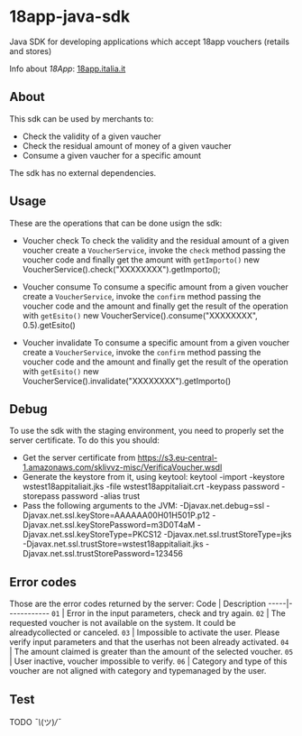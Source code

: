 # 18app-java-sdk
Java SDK for developing applications which accept 18app vouchers (retails and stores)

Info about *18App*: [18app.italia.it](https://www.18app.italia.it)

## About
This sdk can be used by merchants to:

* Check the validity of a given vaucher
* Check the residual amount of money of a given vaucher
* Consume a given vaucher for a specific amount

The sdk has no external dependencies.

## Usage
These are the operations that can be done usign the sdk:

* Voucher check
To check the validity and the residual amount of a given voucher create a `VoucherService`, invoke the `check` method passing the voucher code and finally get the amount with `getImporto()`
    new VoucherService().check("XXXXXXXX").getImporto();

* Voucher consume
To consume a specific amount from a given voucher create a `VoucherService`, invoke the `confirm` method passing the voucher code and the amount and finally get the result of the operation with `getEsito()`
    new VoucherService().consume("XXXXXXXX", 0.5).getEsito()

* Voucher invalidate
To consume a specific amount from a given voucher create a `VoucherService`, invoke the `confirm` method passing the voucher code and the amount and finally get the result of the operation with `getEsito()`
    new VoucherService().invalidate("XXXXXXXX").getImporto()

## Debug
To use the sdk with the staging environment, you need to properly set the server certificate.
To do this you should:
* Get the server certificate from
    https://s3.eu-central-1.amazonaws.com/sklivvz-misc/VerificaVoucher.wsdl
* Generate the keystore from it, using keytool:
    keytool -import -keystore wstest18appitaliait.jks -file wstest18appitaliait.crt -keypass password -storepass password -alias trust
* Pass the following arguments to the JVM:
    -Djavax.net.debug=ssl
    -Djavax.net.ssl.keyStore=AAAAAA00H01H501P.p12
    -Djavax.net.ssl.keyStorePassword=m3D0T4aM
    -Djavax.net.ssl.keyStoreType=PKCS12
    -Djavax.net.ssl.trustStoreType=jks
    -Djavax.net.ssl.trustStore=wstest18appitaliait.jks
    -Djavax.net.ssl.trustStorePassword=123456

## Error codes
Those are the error codes returned by the server:
Code | Description
-----|------------
`01` | Error in the input parameters, check and try again.
`02` | The requested voucher is not available on the system. It could be alreadycollected or canceled.
`03` | Impossible to activate the user. Please verify input parameters and that the userhas not been already activated.
`04` | The amount claimed is greater than the amount of the selected voucher.
`05` | User inactive, voucher impossible to verify.
`06` | Category and type of this voucher are not aligned with category and typemanaged by the user.


## Test

TODO _¯\\_(ツ)_/¯_


